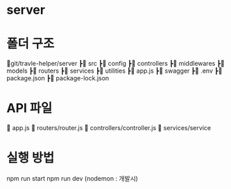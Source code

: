 # server


# 폴더 구조 
📂git/travle-helper/server
  ┣📂 src
    ┣📂 config
    ┣📂 controllers
    ┣📂 middlewares
    ┣📂 models
    ┣📂 routers
    ┣📂 services
    ┣📂 utilities
    ┣📃 app.js
  ┣📂 swagger
  ┣📂 .env
  ┣📂 package.json
  ┣📂 package-lock.json
  
 # API 파일
 📃 app.js
 📃 routers/router.js
 📃 controllers/controller.js
 📃 services/service
 
 # 실행 방법
 npm run start 
 npm run dev (nodemon : 개발시)
